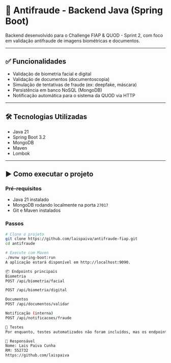 # 🔐 Antifraude - Backend Java (Spring Boot)

Backend desenvolvido para o Challenge FIAP & QUOD - Sprint 2, com foco em validação antifraude de imagens biométricas e documentos.

---

## ✅ Funcionalidades

- Validação de biometria facial e digital
- Validação de documentos (documentoscopia)
- Simulação de tentativas de fraude (ex: deepfake, máscara)
- Persistência em banco NoSQL (MongoDB)
- Notificação automática para o sistema da QUOD via HTTP

---

## 🛠️ Tecnologias Utilizadas

- Java 21
- Spring Boot 3.2
- MongoDB
- Maven
- Lombok

---

## ▶️ Como executar o projeto

### Pré-requisitos
- Java 21 instalado
- MongoDB rodando localmente na porta `27017`
- Git e Maven instalados

### Passos
```bash
# Clone o projeto
git clone https://github.com/laispaiva/antifraude-fiap.git
cd antifraude

# Execute com Maven
./mvnw spring-boot:run
A aplicação estará disponível em http://localhost:9090.

📦 Endpoints principais
Biometria
POST /api/biometria/facial

POST /api/biometria/digital

Documentos
POST /api/documentos/validar

Notificação (interna)
POST /api/notificacoes/fraude

🧪 Testes
Por enquanto, testes automatizados não foram incluídos, mas os endpoints podem ser validados via Postman ou Insomnia.

👤 Responsável
Nome: Lais Paiva Cunha
RM: 552732
https://github.com/laispaiva